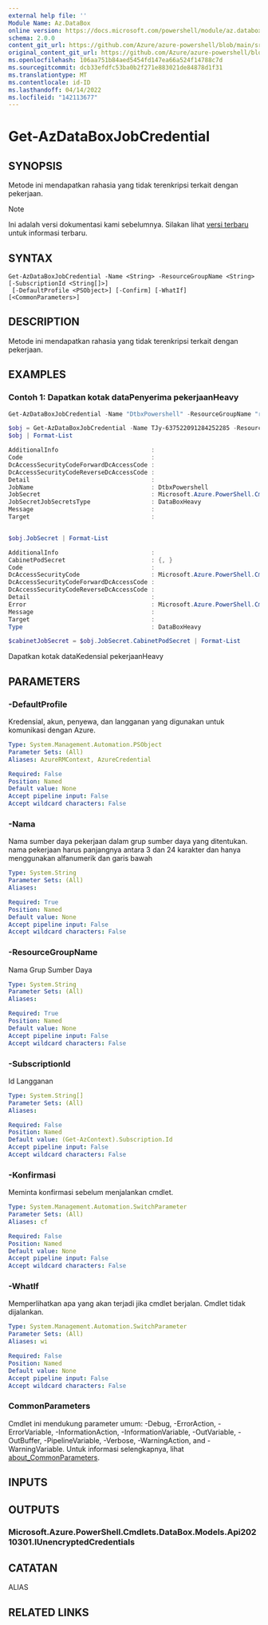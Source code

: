 ```yaml
---
external help file: ''
Module Name: Az.DataBox
online version: https://docs.microsoft.com/powershell/module/az.databox/get-azdataboxjobcredential
schema: 2.0.0
content_git_url: https://github.com/Azure/azure-powershell/blob/main/src/DataBox/help/Get-AzDataBoxJobCredential.md
original_content_git_url: https://github.com/Azure/azure-powershell/blob/main/src/DataBox/help/Get-AzDataBoxJobCredential.md
ms.openlocfilehash: 106aa751b84aed5454fd147ea66a524f14788c7d
ms.sourcegitcommit: dcb33efdfc53ba0b2f271e883021de84878d1f31
ms.translationtype: MT
ms.contentlocale: id-ID
ms.lasthandoff: 04/14/2022
ms.locfileid: "142113677"
---
```

# Get-AzDataBoxJobCredential

## SYNOPSIS
Metode ini mendapatkan rahasia yang tidak terenkripsi terkait dengan pekerjaan.

> [!NOTE]
>Ini adalah versi dokumentasi kami sebelumnya. Silakan lihat [versi terbaru](/powershell/module/az.databox/get-azdataboxjobcredential) untuk informasi terbaru.

## SYNTAX

```
Get-AzDataBoxJobCredential -Name <String> -ResourceGroupName <String> [-SubscriptionId <String[]>]
 [-DefaultProfile <PSObject>] [-Confirm] [-WhatIf] [<CommonParameters>]
```

## DESCRIPTION
Metode ini mendapatkan rahasia yang tidak terenkripsi terkait dengan pekerjaan.

## EXAMPLES

### Contoh 1: Dapatkan kotak dataPenyerima pekerjaanHeavy
```powershell
Get-AzDataBoxJobCredential -Name "DtbxPowershell" -ResourceGroupName "resourceGroupName"

$obj = Get-AzDataBoxJobCredential -Name TJy-637522091284252285 -ResourceGroupName bvttoolrg12-Wednesday
$obj | Format-List

AdditionalInfo                          :
Code                                    :
DcAccessSecurityCodeForwardDcAccessCode :
DcAccessSecurityCodeReverseDcAccessCode :
Detail                                  :
JobName                                 : DtbxPowershell
JobSecret                               : Microsoft.Azure.PowerShell.Cmdlets.DataBox.Models.Api20210301.DataBoxHeavyJobSecrets
JobSecretJobSecretsType                 : DataBoxHeavy
Message                                 :
Target                                  :


$obj.JobSecret | Format-List

AdditionalInfo                          :
CabinetPodSecret                        : {, }
Code                                    :
DcAccessSecurityCode                    : Microsoft.Azure.PowerShell.Cmdlets.DataBox.Models.Api20210301.DcAccessSecurityCode
DcAccessSecurityCodeForwardDcAccessCode :
DcAccessSecurityCodeReverseDcAccessCode :
Detail                                  :
Error                                   : Microsoft.Azure.PowerShell.Cmdlets.DataBox.Models.Api20210301.CloudError
Message                                 :
Target                                  :
Type                                    : DataBoxHeavy

$cabinetJobSecret = $obj.JobSecret.CabinetPodSecret | Format-List
```

Dapatkan kotak dataKedensial pekerjaanHeavy

## PARAMETERS

### -DefaultProfile
Kredensial, akun, penyewa, dan langganan yang digunakan untuk komunikasi dengan Azure.

```yaml
Type: System.Management.Automation.PSObject
Parameter Sets: (All)
Aliases: AzureRMContext, AzureCredential

Required: False
Position: Named
Default value: None
Accept pipeline input: False
Accept wildcard characters: False
```

### -Nama
Nama sumber daya pekerjaan dalam grup sumber daya yang ditentukan.
nama pekerjaan harus panjangnya antara 3 dan 24 karakter dan hanya menggunakan alfanumerik dan garis bawah

```yaml
Type: System.String
Parameter Sets: (All)
Aliases:

Required: True
Position: Named
Default value: None
Accept pipeline input: False
Accept wildcard characters: False
```

### -ResourceGroupName
Nama Grup Sumber Daya

```yaml
Type: System.String
Parameter Sets: (All)
Aliases:

Required: True
Position: Named
Default value: None
Accept pipeline input: False
Accept wildcard characters: False
```

### -SubscriptionId
Id Langganan

```yaml
Type: System.String[]
Parameter Sets: (All)
Aliases:

Required: False
Position: Named
Default value: (Get-AzContext).Subscription.Id
Accept pipeline input: False
Accept wildcard characters: False
```

### -Konfirmasi
Meminta konfirmasi sebelum menjalankan cmdlet.

```yaml
Type: System.Management.Automation.SwitchParameter
Parameter Sets: (All)
Aliases: cf

Required: False
Position: Named
Default value: None
Accept pipeline input: False
Accept wildcard characters: False
```

### -WhatIf
Memperlihatkan apa yang akan terjadi jika cmdlet berjalan.
Cmdlet tidak dijalankan.

```yaml
Type: System.Management.Automation.SwitchParameter
Parameter Sets: (All)
Aliases: wi

Required: False
Position: Named
Default value: None
Accept pipeline input: False
Accept wildcard characters: False
```

### CommonParameters
Cmdlet ini mendukung parameter umum: -Debug, -ErrorAction, -ErrorVariable, -InformationAction, -InformationVariable, -OutVariable, -OutBuffer, -PipelineVariable, -Verbose, -WarningAction, and -WarningVariable. Untuk informasi selengkapnya, lihat [about_CommonParameters](http://go.microsoft.com/fwlink/?LinkID=113216).

## INPUTS

## OUTPUTS

### Microsoft.Azure.PowerShell.Cmdlets.DataBox.Models.Api20210301.IUnencryptedCredentials

## CATATAN

ALIAS

## RELATED LINKS

